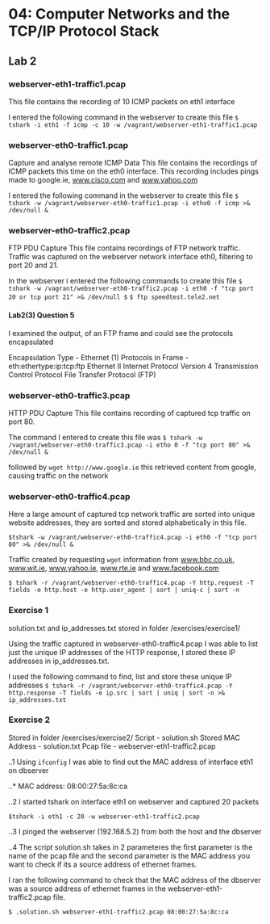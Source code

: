 # 04: Computer Networks and the TCP/IP Protocol Stack

## Lab 2

### webserver-eth1-traffic1.pcap

This file contains the recording of 10 ICMP packets on eth1 interface

I entered the following command in the webserver to create this file
`$ tshark -i eth1 -f icmp -c 10 -w /vagrant/webserver-eth1-traffic1.pcap `
 
### webserver-eth0-traffic1.pcap

Capture and analyse remote ICMP Data
This file contains the recordings of ICMP packets this time on the eth0
interface. This recording includes pings made to google.ie, www.cisco.com
and www.yahoo.com

I entered the following command in the webserver to create this file
`$ tshark -w /vagrant/webserver-eth0-traffic1.pcap -i etho0 -f icmp >& /dev/null &`

### webserver-eth0-traffic2.pcap

FTP PDU Capture
This file contains recordings of FTP network traffic. Traffic was captured 
on the webserver network interface eth0, filtering to port 20 and 21.

In the webserver i entered the following commands to create this file 
`$ tshark -w /vagrant/webserver-eth0-traffic2.pcap -i eth0 -f "tcp port 20 or tcp port 21" >& /dev/null $`
`$ ftp speedtest.tele2.net`
 
#### Lab2(3) Question 5
I examined the output, of an FTP frame and could see the protocols encapsulated

Encapsulation Type - Ethernet (1)
Protocols in Frame - eth:ethertype:ip:tcp:ftp
Ethernet II
Internet Protocol Version 4
Transmission Control Protocol
File Transfer Protocol (FTP)  

### webserver-eth0-traffic3.pcap

HTTP PDU Capture
This file contains recording of captured tcp traffic on port 80. 

The command I entered to create this file was
`$ tshark -w /vagrant/webserver-eth0-traffic3.pcap -i etho 0 -f "tcp port 80" >& /dev/null &`

followed by
`wget http://www.google.ie` this retrieved content from google, causing traffic on the network

### webserver-eth0-traffic4.pcap

Here a large amount of captured tcp network traffic are sorted into unique website addresses, 
they are sorted and stored alphabetically in this file.

`$tshark -w /vagrant/webserver-eth0-traffic4.pcap -i eth0 -f "tcp port 80" >& /dev/null &`

Traffic created by requesting `wget` information from www.bbc.co.uk, www.wit.ie, www.yahoo.ie, www.rte.ie and www.facebook.com

`$ tshark -r /vagrant/webserver-eth0-traffic4.pcap -Y http.request -T fields -e http.host -e http.user_agent | sort | uniq-c | sort -n`

### Exercise 1

solution.txt and ip_addresses.txt stored in folder /exercises/exercise1/

Using the traffic captured in webserver-eth0-traffic4.pcap I was able to list just the unique IP addresses of the HTTP response, 
I stored these IP addresses in ip_addresses.txt.

I used the following command to find, list and store these unique IP addresses
`$ tshark -r /vagrant/webserver-eth0-traffic4.pcap -Y http.response -T fields -e ip.src | sort | uniq | sort -n >& ip_addresses.txt`


### Exercise 2

Stored in folder /exercises/exercise2/
Script - solution.sh
Stored MAC Address - solution.txt
Pcap file - webserver-eth1-traffic2.pcap

..1 Using `ifconfig` I was able to find out the MAC address of interface eth1 on dbserver

..* MAC address: 08:00:27:5a:8c:ca

..2 I started tshark on interface eth1 on webserver and captured 20 packets

`$tshark -i eth1 -c 20 -w webserver-eth1-traffic2.pcap` 

..3 I pinged the webserver (192.168.5.2) from both the host and the dbserver

..4 The script solution.sh takes in 2 parameteres the first parameter is the name of the pcap 
file and the second parameter is the MAC address you want to check if its a source address of 
ethernet frames. 

I ran the following command to check that the MAC address of the dbserver was a source address 
of ethernet frames in the webserver-eth1-traffic2.pcap file.
 
`$ .solution.sh webserver-eth1-traffic2.pcap 08:00:27:5a:8c:ca`
